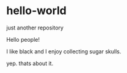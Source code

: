 # hello-world
just another repository

Hello people!

I like black and I enjoy collecting sugar skulls. 

yep. thats about it. 
